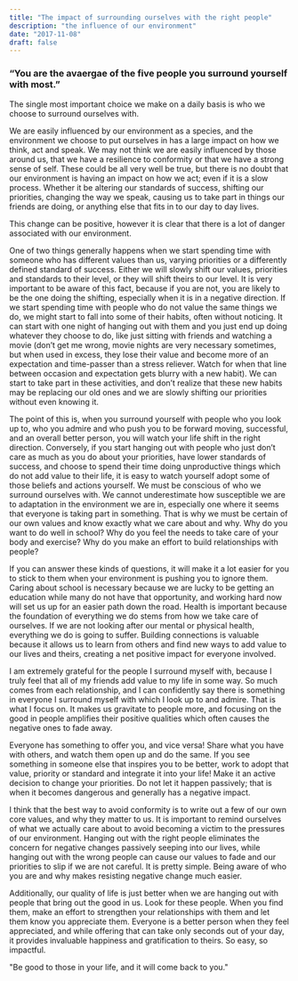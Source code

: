 ```yaml
---
title: "The impact of surrounding ourselves with the right people"
description: "the influence of our environment"
date: "2017-11-08"
draft: false
---
```


### “You are the avaergae of the five people you surround yourself with most.”
The single most important choice we make on a daily basis is who we choose to surround ourselves with. 

We are easily influenced by our environment as a species, and the environment we choose to put ourselves in has a large impact on how we think, act and speak. We may not think we are easily influenced by those around us, that we have a resilience to conformity or that we have a strong sense of self. These could be all very well be true, but there is no doubt that our environment is having an impact on how we act; even if it is a slow process. Whether it be altering our standards of success, shifting our priorities, changing the way we speak, causing us to take part in things our friends are doing, or anything else that fits in to our day to day lives.

This change can be positive, however it is clear that there is a lot of danger associated with our environment.

One of two things generally happens when we start spending time with someone who has different values than us, varying priorities or a differently defined standard of success. Either we will slowly shift our values, priorities and standards to their level, or they will shift theirs to our level. It is very important to be aware of this fact, because if you are not, you are likely to be the one doing the shifting, especially when it is in a negative direction. If we start spending time with people who do not value the same things we do, we might start to fall into some of their habits, often without noticing. It can start with one night of hanging out with them and you just end up doing whatever they choose to do, like just sitting with friends and watching a movie (don’t get me wrong, movie nights are very necessary sometimes, but when used in excess, they lose their value and become more of an expectation and time-passer than a stress reliever. Watch for when that line between occasion and expectation gets blurry with a new habit). We can start to take part in these activities, and don’t realize that these new habits may be replacing our old ones and we are slowly shifting our priorities without even knowing it.

The point of this is, when you surround yourself with people who you look up to, who you admire and who push you to be forward moving, successful, and an overall better person, you will watch your life shift in the right direction. Conversely, if you start hanging out with people who just don’t care as much as you do about your priorities, have lower standards of success, and choose to spend their time doing unproductive things which do not add value to their life, it is easy to watch yourself adopt some of those beliefs and actions yourself. We must be conscious of who we surround ourselves with.
We cannot underestimate how susceptible we are to adaptation in the environment we are in, especially one where it seems that everyone is taking part in something. That is why we must be certain of our own values and know exactly what we care about and why.
Why do you want to do well in school?
Why do you feel the needs to take care of your body and exercise?
Why do you make an effort to build relationships with people? 

If you can answer these kinds of questions, it will make it a lot easier for you to stick to them when your environment is pushing you to ignore them.
Caring about school is necessary because we are lucky to be getting an education while many do not have that opportunity, and working hard now will set us up for an easier path down the road.
Health is important because the foundation of everything we do stems from how we take care of ourselves. If we are not looking after our mental or physical health, everything we do is going to suffer.
Building connections is valuable because it allows us to learn from others and find new ways to add value to our lives and theirs, creating a net positive impact for everyone involved.

I am extremely grateful for the people I surround myself with, because I truly feel that all of my friends add value to my life in some way. So much comes from each relationship, and I can confidently say there is something in everyone I surround myself with which I look up to and admire. That is what I focus on. It makes us gravitate to people more, and focusing on the good in people amplifies their positive qualities which often causes the negative ones to fade away.

Everyone has something to offer you, and vice versa! Share what you have with others, and watch them open up and do the same. If you see something in someone else that inspires you to be better, work to adopt that value, priority or standard and integrate it into your life! Make it an active decision to change your priorities. Do not let it happen passively; that is when it becomes dangerous and generally has a negative impact.

I think that the best way to avoid conformity is to write out a few of our own core values, and why they matter to us. It is important to remind ourselves of what we actually care about to avoid becoming a victim to the pressures of our environment. Hanging out with the right people eliminates the concern for negative changes passively seeping into our lives, while hanging out with the wrong people can cause our values to fade and our priorities to slip if we are not careful. It is pretty simple. Being aware of who you are and why makes resisting negative change much easier.

Additionally, our quality of life is just better when we are hanging out with people that bring out the good in us. Look for these people. When you find them, make an effort to strengthen your relationships with them and let them know you appreciate them. Everyone is a better person when they feel appreciated, and while offering that can take only seconds out of your day, it provides invaluable happiness and gratification to theirs. So easy, so impactful.

"Be good to those in your life, and it will come back to you."
